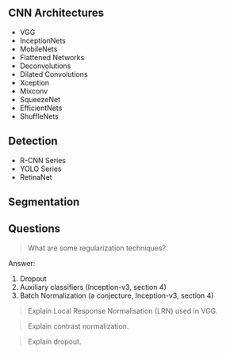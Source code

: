 ## CNN Architectures

* VGG
* InceptionNets
* MobileNets
* Flattened Networks
* Deconvolutions
* Dilated Convolutions
* Xception
* Mixconv
* SqueezeNet
* EfficientNets
* ShuffleNets

## Detection

* R-CNN Series
* YOLO Series
* RetinaNet

## Segmentation

## Questions

> What are some regularization techniques?

Answer:
1. Dropout
2. Auxiliary classifiers (Inception-v3, section 4)
3. Batch Normalization (a conjecture, Inception-v3, section 4)

> Explain Local Response Normalisation (LRN) used in VGG.

> Explain contrast normalization.

> Explain dropout.
